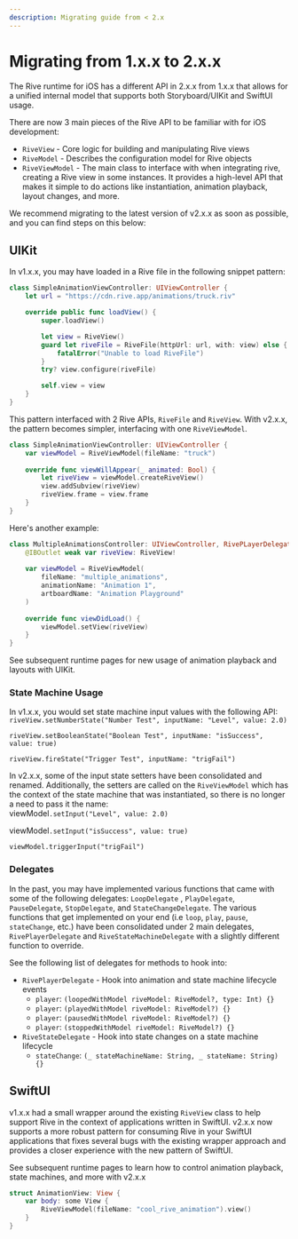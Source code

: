 ```yaml
---
description: Migrating guide from < 2.x
---
```


# Migrating from 1.x.x to 2.x.x

The Rive runtime for iOS has a different API in 2.x.x from 1.x.x that allows for a unified internal model that supports both Storyboard/UIKit and SwiftUI usage.&#x20;

There are now 3 main pieces of the Rive API to be familiar with for iOS development:

* `RiveView` - Core logic for building and manipulating Rive views
* `RiveModel` - Describes the configuration model for Rive objects
* `RiveViewModel` - The main class to interface with when integrating rive, creating a Rive view in some instances. It provides a high-level API that makes it simple to do actions like instantiation, animation playback, layout changes, and more.&#x20;

We recommend migrating to the latest version of v2.x.x as soon as possible, and you can find steps on this below:

## UIKit

In v1.x.x, you may have loaded in a Rive file in the following snippet pattern:

```swift
class SimpleAnimationViewController: UIViewController {
    let url = "https://cdn.rive.app/animations/truck.riv"

    override public func loadView() {
        super.loadView()

        let view = RiveView()
        guard let riveFile = RiveFile(httpUrl: url, with: view) else {
            fatalError("Unable to load RiveFile")
        }
        try? view.configure(riveFile)

        self.view = view
    }
}
```

This pattern interfaced with 2 Rive APIs, `RiveFile` and `RiveView`. With v2.x.x, the pattern becomes simpler, interfacing with one `RiveViewModel`.

```swift
class SimpleAnimationViewController: UIViewController {
    var viewModel = RiveViewModel(fileName: "truck")
    
    override func viewWillAppear(_ animated: Bool) {
        let riveView = viewModel.createRiveView()
        view.addSubview(riveView)
        riveView.frame = view.frame
    }
}
```

Here's another example:

```swift
class MultipleAnimationsController: UIViewController, RivePLayerDelegate {
    @IBOutlet weak var riveView: RiveView!
    
    var viewModel = RiveViewModel(
        fileName: "multiple_animations", 
        animationName: "Animation 1", 
        artboardName: "Animation Playground"
    )
    
    override func viewDidLoad() {
        viewModel.setView(riveView)
    }
}
```

See subsequent runtime pages for new usage of animation playback and layouts with UIKit.

### State Machine Usage

In v1.x.x, you would set state machine input values with the following API:\
`riveView.setNumberState("Number Test", inputName: "Level", value: 2.0)`

`riveView.setBooleanState("Boolean Test", inputName: "isSuccess", value: true)`

`riveView.fireState("Trigger Test", inputName: "trigFail")`

In v2.x.x, some of the input state setters have been consolidated and renamed. Additionally, the setters are called on the `RiveViewModel` which has the context of the state machine that was instantiated, so there is no longer a need to pass it the name:\
viewModel`.setInput("Level", value: 2.0)`

viewModel`.setInput("isSuccess", value: true)`

`viewModel.triggerInput("trigFail")`

### Delegates

In the past, you may have implemented various functions that came with some of the following delegates: `LoopDelegate` , `PlayDelegate`, `PauseDelegate`, `StopDelegate`, and `StateChangeDelegate`. The various functions that get implemented on your end (i.e `loop`, `play`, `pause`, `stateChange`, etc.) have been consolidated under 2 main delegates, `RivePlayerDelegate` and `RiveStateMachineDelegate` with a slightly different function to override.

See the following list of delegates for methods to hook into:

* `RivePlayerDelegate` - Hook into animation and state machine lifecycle events
  * `player`: `(loopedWithModel riveModel: RiveModel?, type: Int) {}`
  * `player`: `(playedWithModel riveModel: RiveModel?) {}`
  * `player`: `(pausedWithModel riveModel: RiveModel?) {}`
  * `player`: `(stoppedWithModel riveModel: RiveModel?) {}`
* `RiveStateDelegate` - Hook into state changes on a state machine lifecycle
  * `stateChange`: `(_ stateMachineName: String, _ stateName: String) {}`

## SwiftUI

v1.x.x had a small wrapper around the existing `RiveView` class to help support Rive in the context of applications written in SwiftUI. v2.x.x now supports a more robust pattern for consuming Rive in your SwiftUI applications that fixes several bugs with the existing wrapper approach and provides a closer experience with the new pattern of SwiftUI.&#x20;

See subsequent runtime pages to learn how to control animation playback, state machines, and more with v2.x.x

```swift
struct AnimationView: View {
    var body: some View {
        RiveViewModel(fileName: "cool_rive_animation").view()
    }
}
```
